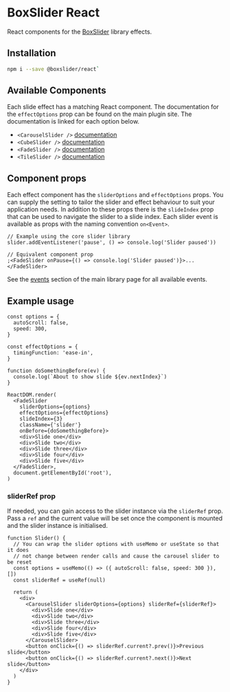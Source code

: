 # BoxSlider React

React components for the [BoxSlider](https://github.com/p-m-p/slider) library effects.

## Installation

```sh
npm i --save @boxslider/react`
```

## Available Components

Each slide effect has a matching React component. The documentation for the `effectOptions` prop can be found on the
main plugin site. The documentation is linked for each option below.

- `<CarouselSlider />` [documentation](https://github.com/p-m-p/slider#carouselslider)
- `<CubeSlider />` [documentation](https://github.com/p-m-p/slider#cubeslider)
- `<FadeSlider />` [documentation](https://github.com/p-m-p/slider#fadeslider)
- `<TileSlider />` [documentation](https://github.com/p-m-p/slider#tileslider)

## Component props

Each effect component has the `sliderOptions` and `effectOptions` props. You can supply the setting
to tailor the slider and effect behaviour to suit your application needs. In addition to these props
there is the `slideIndex` prop that can be used to navigate the slider to a slide index. Each slider
event is available as props with the naming convention `on<Event>`.

```tsx
// Example using the core slider library
slider.addEventListener('pause', () => console.log('Slider paused'))

// Equivalent component prop
;<FadeSlider onPause={() => console.log('Slider paused')}>...</FadeSlider>
```

See the [events](https://github.com/p-m-p/slider#events) section of the main library page for all available events.

## Example usage

```tsx
const options = {
  autoScroll: false,
  speed: 300,
}

const effectOptions = {
  timingFunction: 'ease-in',
}

function doSomethingBefore(ev) {
  console.log(`About to show slide ${ev.nextIndex}`)
}

ReactDOM.render(
  <FadeSlider
    sliderOptions={options}
    effectOptions={effectOptions}
    slideIndex={3}
    className={'slider'}
    onBefore={doSomethingBefore}>
    <div>Slide one</div>
    <div>Slide two</div>
    <div>Slide three</div>
    <div>Slide four</div>
    <div>Slide five</div>
  </FadeSlider>,
  document.getElementById('root'),
)
```

### sliderRef prop

If needed, you can gain access to the slider instance via the `sliderRef` prop. Pass a `ref` and the current value will be set once the component is mounted and the slider instance is initialised.

```tsx
function Slider() {
  // You can wrap the slider options with useMemo or useState so that it does
  // not change between render calls and cause the carousel slider to be reset
  const options = useMemo(() => ({ autoScroll: false, speed: 300 }), [])
  const sliderRef = useRef(null)

  return (
    <div>
      <CarouselSlider sliderOptions={options} sliderRef={sliderRef}>
        <div>Slide one</div>
        <div>Slide two</div>
        <div>Slide three</div>
        <div>Slide four</div>
        <div>Slide five</div>
      </CarouselSlider>
      <button onClick={() => sliderRef.current?.prev()}>Previous slide</button>
      <button onClick={() => sliderRef.current?.next()}>Next slide</button>
    </div>
  )
}
```
